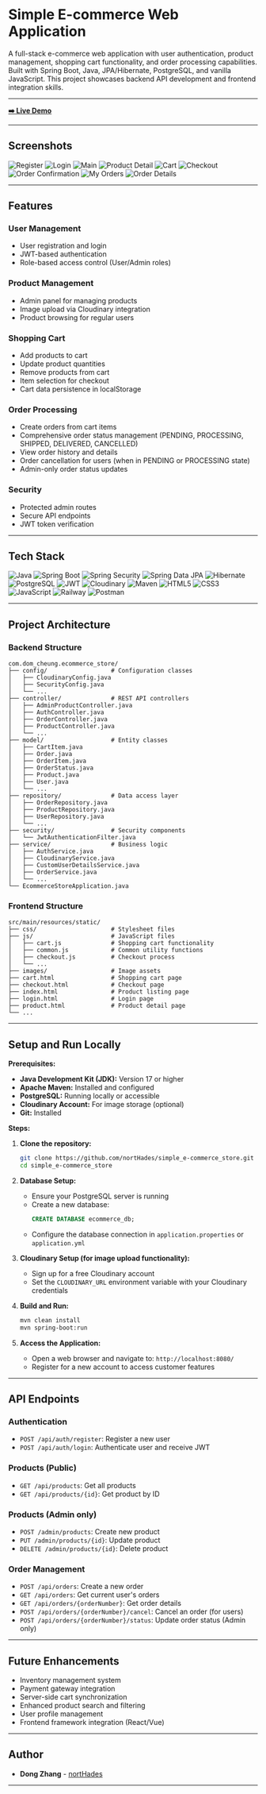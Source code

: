 # Simple E-commerce Web Application

A full-stack e-commerce web application with user authentication, product management, shopping cart functionality, and order processing capabilities. Built with Spring Boot, Java, JPA/Hibernate, PostgreSQL, and vanilla JavaScript. This project showcases backend API development and frontend integration skills.

---

**[➡️ Live Demo](https://simplee-commercestore-production.up.railway.app/)** 

---

## Screenshots

![Register](https://res.cloudinary.com/drxo7i9dk/image/upload/w_1000,ar_16:9,c_fill,g_auto,e_sharpen/v1747458791/register_ttenl8.png)
![Login](https://res.cloudinary.com/drxo7i9dk/image/upload/w_1000,ar_16:9,c_fill,g_auto,e_sharpen/v1747458790/login_a18eyo.png)
![Main](https://res.cloudinary.com/drxo7i9dk/image/upload/w_1000,ar_16:9,c_fill,g_auto,e_sharpen/v1747458791/main_g1xans.png)
![Product Detail](https://res.cloudinary.com/drxo7i9dk/image/upload/w_1000,ar_16:9,c_fill,g_auto,e_sharpen/v1747458793/product-details_nqz5oz.png)
![Cart](https://res.cloudinary.com/drxo7i9dk/image/upload/w_1000,ar_16:9,c_fill,g_auto,e_sharpen/v1747458790/cart_svtd6q.png)
![Checkout](https://res.cloudinary.com/drxo7i9dk/image/upload/w_1000,ar_16:9,c_fill,g_auto,e_sharpen/v1747458790/checkout_zpcsom.png)
![Order Confirmation](https://res.cloudinary.com/drxo7i9dk/image/upload/w_1000,ar_16:9,c_fill,g_auto,e_sharpen/v1747458790/order-confirm_lfa3hw.png)
![My Orders](https://res.cloudinary.com/drxo7i9dk/image/upload/w_1000,ar_16:9,c_fill,g_auto,e_sharpen/v1747458790/order_zas8y6.png)
![Order Details](https://res.cloudinary.com/drxo7i9dk/image/upload/w_1000,ar_16:9,c_fill,g_auto,e_sharpen/v1747458791/order-details_bmy8qd.png)

---

## Features

### User Management
* User registration and login
* JWT-based authentication
* Role-based access control (User/Admin roles)

### Product Management
* Admin panel for managing products
* Image upload via Cloudinary integration
* Product browsing for regular users

### Shopping Cart
* Add products to cart
* Update product quantities
* Remove products from cart
* Item selection for checkout
* Cart data persistence in localStorage

### Order Processing
* Create orders from cart items
* Comprehensive order status management (PENDING, PROCESSING, SHIPPED, DELIVERED, CANCELLED)
* View order history and details
* Order cancellation for users (when in PENDING or PROCESSING state)
* Admin-only order status updates

### Security
* Protected admin routes
* Secure API endpoints
* JWT token verification

---

## Tech Stack

![Java](https://img.shields.io/badge/Java-ED8B00?style=for-the-badge&logo=openjdk&logoColor=white)
![Spring Boot](https://img.shields.io/badge/Spring_Boot-6DB33F?style=for-the-badge&logo=spring-boot&logoColor=white)
![Spring Security](https://img.shields.io/badge/Spring_Security-6DB33F?style=for-the-badge&logo=spring-security&logoColor=white)
![Spring Data JPA](https://img.shields.io/badge/Spring_Data_JPA-6DB33F?style=for-the-badge&logo=spring&logoColor=white) 
![Hibernate](https://img.shields.io/badge/Hibernate-59666C?style=for-the-badge&logo=hibernate&logoColor=white)
![PostgreSQL](https://img.shields.io/badge/PostgreSQL-336791?style=for-the-badge&logo=postgresql&logoColor=white)
![JWT](https://img.shields.io/badge/JWT-000000?style=for-the-badge&logo=json-web-tokens&logoColor=white)
![Cloudinary](https://img.shields.io/badge/Cloudinary-3448C5?style=for-the-badge&logo=cloudinary&logoColor=white)
![Maven](https://img.shields.io/badge/Maven-C71A36?style=for-the-badge&logo=apache-maven&logoColor=white)
![HTML5](https://img.shields.io/badge/HTML5-E34F26?style=for-the-badge&logo=html5&logoColor=white)
![CSS3](https://img.shields.io/badge/CSS3-1572B6?style=for-the-badge&logo=css3&logoColor=white)
![JavaScript](https://img.shields.io/badge/JavaScript-F7DF1E?style=for-the-badge&logo=javascript&logoColor=black)
![Railway](https://img.shields.io/badge/Railway-0B0D0E?style=for-the-badge&logo=railway&logoColor=white)
![Postman](https://img.shields.io/badge/Postman-FF6C37?style=for-the-badge&logo=postman&logoColor=white)

---

## Project Architecture

### Backend Structure
```
com.dom_cheung.ecommerce_store/
├── config/                  # Configuration classes
│   ├── CloudinaryConfig.java
│   ├── SecurityConfig.java
│   └── ...
├── controller/              # REST API controllers
│   ├── AdminProductController.java
│   ├── AuthController.java
│   ├── OrderController.java
│   ├── ProductController.java
│   └── ...
├── model/                   # Entity classes
│   ├── CartItem.java
│   ├── Order.java
│   ├── OrderItem.java
│   ├── OrderStatus.java
│   ├── Product.java
│   ├── User.java
│   └── ...
├── repository/              # Data access layer
│   ├── OrderRepository.java
│   ├── ProductRepository.java
│   ├── UserRepository.java
│   └── ...
├── security/                # Security components
│   └── JwtAuthenticationFilter.java
├── service/                 # Business logic
│   ├── AuthService.java
│   ├── CloudinaryService.java
│   ├── CustomUserDetailsService.java
│   ├── OrderService.java
│   └── ...
└── EcommerceStoreApplication.java
```

### Frontend Structure
```
src/main/resources/static/
├── css/                     # Stylesheet files
├── js/                      # JavaScript files
│   ├── cart.js              # Shopping cart functionality
│   ├── common.js            # Common utility functions
│   ├── checkout.js          # Checkout process
│   └── ...
├── images/                  # Image assets
├── cart.html                # Shopping cart page
├── checkout.html            # Checkout page
├── index.html               # Product listing page
├── login.html               # Login page
├── product.html             # Product detail page
└── ...
```

---

## Setup and Run Locally

**Prerequisites:**

* **Java Development Kit (JDK):** Version 17 or higher
* **Apache Maven:** Installed and configured
* **PostgreSQL:** Running locally or accessible
* **Cloudinary Account:** For image storage (optional)
* **Git:** Installed

**Steps:**

1. **Clone the repository:**
   ```bash
   git clone https://github.com/nortHades/simple_e-commerce_store.git
   cd simple_e-commerce_store
   ```

2. **Database Setup:**
   * Ensure your PostgreSQL server is running
   * Create a new database:
     ```sql
     CREATE DATABASE ecommerce_db;
     ```
   * Configure the database connection in `application.properties` or `application.yml`

3. **Cloudinary Setup (for image upload functionality):**
   * Sign up for a free Cloudinary account
   * Set the `CLOUDINARY_URL` environment variable with your Cloudinary credentials

4. **Build and Run:**
   ```bash
   mvn clean install
   mvn spring-boot:run
   ```

5. **Access the Application:**
   * Open a web browser and navigate to: `http://localhost:8080/`
   * Register for a new account to access customer features

---

## API Endpoints

### Authentication
* `POST /api/auth/register`: Register a new user
* `POST /api/auth/login`: Authenticate user and receive JWT

### Products (Public)
* `GET /api/products`: Get all products
* `GET /api/products/{id}`: Get product by ID

### Products (Admin only)
* `POST /admin/products`: Create new product
* `PUT /admin/products/{id}`: Update product
* `DELETE /admin/products/{id}`: Delete product

### Order Management
* `POST /api/orders`: Create a new order
* `GET /api/orders`: Get current user's orders
* `GET /api/orders/{orderNumber}`: Get order details
* `POST /api/orders/{orderNumber}/cancel`: Cancel an order (for users)
* `POST /api/orders/{orderNumber}/status`: Update order status (Admin only)

---

## Future Enhancements

* Inventory management system
* Payment gateway integration
* Server-side cart synchronization
* Enhanced product search and filtering
* User profile management
* Frontend framework integration (React/Vue)

---

## Author

* **Dong Zhang** - [nortHades](https://github.com/nortHades)

---
